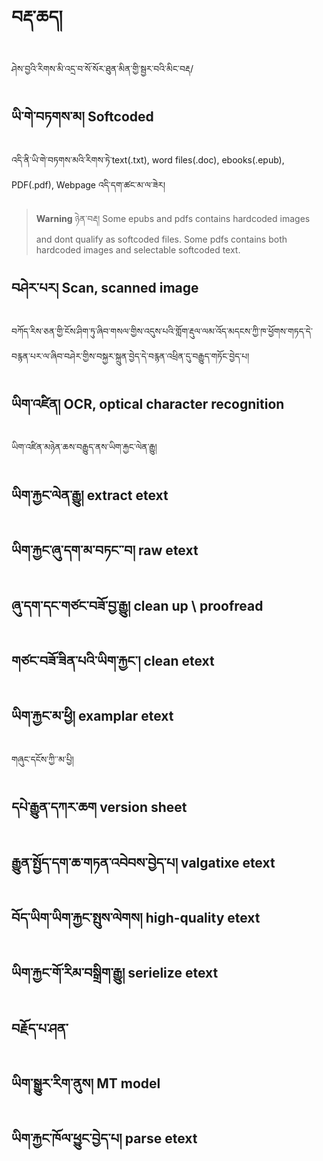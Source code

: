 # བརྡ་ཆད།
ཤེས་བྱའི་རིགས་མི་འདྲ་བ་སོ་སོར་ཐུན་མིན་གྱི་སྦྱར་བའི་མིང་བརྡ/

## ཡི་གེ་བཏགས་མ། Softcoded
འདི་ནི་ཡི་གེ་བཏགས་མའི་རིགས་ཏེ་text(.txt), word files(.doc), ebooks(.epub), PDF(.pdf), Webpage འདི་དག་ཚང་མ་ལ་ཟེར། 
> **Warning**
> ཉེན་བརྡ།
> Some epubs and pdfs contains hardcoded images and dont qualify as softcoded files. Some pdfs contains both hardcoded images and selectable softcoded text.

## བཤེར་པར། Scan, scanned image
བཀོད་རིས་ཅན་གྱི་ངོས་ཤིག་ཏུ་ཞིབ་གསལ་གྱིས་འདུས་པའི་གློག་རྡུལ་ལམ་འོད་མདངས་ཀྱི་ཁ་ཕྱོགས་གཏད་དེ་བརྙན་པར་ལ་ཞིབ་བཤེར་གྱིས་བསྐྱར་སྐྲུན་བྱེད་དེ་བརྙན་འཕྲིན་དུ་བརྒྱུད་གཏོང་བྱེད་པ།

## ཡིག་འཛིན། OCR, optical character recognition
ཡིག་འཛིན་མཉེན་ཆས་བརྒྱུད་ནས་ཡིག་རྐྱང་ལེན་རྒྱུ།
## ཡིག་རྐྱང་ལེན་རྒྱུ། extract etext
## ཡིག་རྐྱང་ཞུ་དག་མ་བཏང་་བ། raw etext
## ཞུ་དག་དང་གཙང་བཟོ་བྱ་རྒྱུ། clean up \ proofread
## གཙང་བཟོ་ཟིན་པའི་ཡིག་རྐྱང་། clean etext
## ཡིག་རྐྱང་མ་ཕྱི། examplar etext
གཞུང་དངོས་ཀྱི་་མ་པྱི།

## དཔེ་རྒྱུན་དཀར་ཆག version sheet
## རྒྱུན་སྤྱོད་དག་ཆ་གཏན་འབེབས་བྱེད་པ། valgatixe etext

## བོད་ཡིག་ཡིག་རྐྱང་སྤུས་ལེགས། high-quality etext
## ཡིག་རྐྱང་གོ་རིམ་བསྒྲིག་རྒྱུ། serielize etext
## བརྗོད་པ་ཤན་
## ཡིག་སྒྱུར་རིག་ནུས། MT model
## ཡིག་རྐྱང་ཁོལ་ཕྱུང་བྱེད་པ། parse etext


